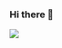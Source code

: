 ### Hi there 👋
<img src="https://img.shields.io/badge/react-20232a.svg?style=for-the-badge&logo=react&logoColor=61DAFB" />
<!--
**JRingterm/JRingterm** is a ✨ _special_ ✨ repository because its `README.md` (this file) appears on your GitHub profile.

Here are some ideas to get you started:

- 🔭 I’m currently working on ...
- 🌱 I’m currently learning ...
- 👯 I’m looking to collaborate on ...
- 🤔 I’m looking for help with ...
- 💬 Ask me about ...
- 📫 How to reach me: ...
- 😄 Pronouns: ...
- ⚡ Fun fact: ...
-->
